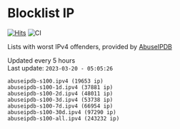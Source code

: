 # Blocklist IP

[![Hits](https://hits.seeyoufarm.com/api/count/incr/badge.svg?url=https%3A%2F%2Fgithub.com%2Fborestad%2Fblocklist-ip%2F&count_bg=%2379C83D&title_bg=%23555555&icon=&icon_color=%23E7E7E7&title=hits&edge_flat=false)](https://hits.seeyoufarm.com)  ![CI](https://img.shields.io/github/workflow/status/borestad/blocklist-ip/CI?style=flat-square)

Lists with worst IPv4 offenders, provided by [AbuseIPDB](https://www.abuseipdb.com/)

<!-- FOOTER-PLACEHOLDER -->
Updated every 5 hours<br>
Last update: `2023-03-20 - 05:05:26`
```
abuseipdb-s100.ipv4 (19653 ip)
abuseipdb-s100-1d.ipv4 (37881 ip)
abuseipdb-s100-2d.ipv4 (48011 ip)
abuseipdb-s100-3d.ipv4 (53738 ip)
abuseipdb-s100-7d.ipv4 (66954 ip)
abuseipdb-s100-30d.ipv4 (97290 ip)
abuseipdb-s100-all.ipv4 (243232 ip)
```

